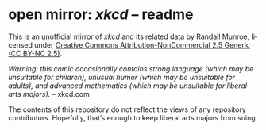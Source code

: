 <div dir="ltr" lang="en-US">

<!--
Markdown dialect: GitHub Flavored Markdown

SPDX-FileContributor: author: gabldotink | email:gabl@gabl.ink | github:gabldotink
SPDX-FileCopyrightText: No rights reserved.
SPDX-FileName: ./readme.md
SPDX-FileName: DOCUMENTATION
SPDX-FileType: TEXT
SPDX-FileType: SOURCE
SPDX-LicenseConcluded: CC0-1.0
SPDX-License-Identifier: CC0-1.0

---
# ConTeXt
includesource: true
linkstyle:    'normal'
pdfa:         '3b'
urlstyle:     'normal'
# language
dir:          'ltr'
lang:         'en-US'
# metadata
author:       'gabldotink'
title:        'open mirror: xkcd – readme'
---
-->

# open mirror: _xkcd_ – readme

This is an unofficial mirror of [_xkcd_](https://xkcd.com/)
and its related data by Randall Munroe, licensed under
[Creative Commons Attribution-NonCommercial 2.5 Generic
(CC BY-NC 2.5)](./licenses/CC-BY-NC-2.5.md).

_Warning: this comic occasionally contains strong language
(which may be unsuitable for children), unusual humor
(which may be unsuitable for adults), and advanced mathematics
(which may be unsuitable for liberal-arts majors)._ – xkcd.com

The contents of this repository do not reflect the views of any
repository contributors. Hopefully, that’s enough to keep
liberal arts majors from suing.

</div>
